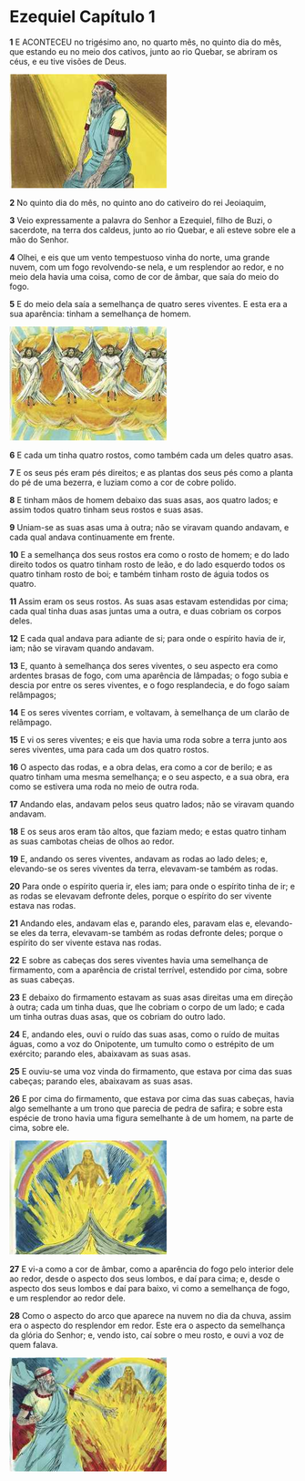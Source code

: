 # Ezequiel Capítulo 1

**1** 	E ACONTECEU no trigésimo ano, no quarto mês, no quinto dia do mês, que estando eu no meio dos cativos, junto ao rio Quebar, se abriram os céus, e eu tive visões de Deus.

![](../Images/SweetPublishing/26-1-4.jpg) 

**2** 	No quinto dia do mês, no quinto ano do cativeiro do rei Jeoiaquim,

**3** 	Veio expressamente a palavra do Senhor a Ezequiel, filho de Buzi, o sacerdote, na terra dos caldeus, junto ao rio Quebar, e ali esteve sobre ele a mão do Senhor.

**4** 	Olhei, e eis que um vento tempestuoso vinha do norte, uma grande nuvem, com um fogo revolvendo-se nela, e um resplendor ao redor, e no meio dela havia uma coisa, como de cor de âmbar, que saía do meio do fogo.

**5** 	E do meio dela saía a semelhança de quatro seres viventes. E esta era a sua aparência: tinham a semelhança de homem.

![](../Images/SweetPublishing/26-1-1.jpg) 

**6** 	E cada um tinha quatro rostos, como também cada um deles quatro asas.

**7** 	E os seus pés eram pés direitos; e as plantas dos seus pés como a planta do pé de uma bezerra, e luziam como a cor de cobre polido.

**8** 	E tinham mãos de homem debaixo das suas asas, aos quatro lados; e assim todos quatro tinham seus rostos e suas asas.

**9** 	Uniam-se as suas asas uma à outra; não se viravam quando andavam, e cada qual andava continuamente em frente.

**10** 	E a semelhança dos seus rostos era como o rosto de homem; e do lado direito todos os quatro tinham rosto de leão, e do lado esquerdo todos os quatro tinham rosto de boi; e também tinham rosto de águia todos os quatro.

**11** 	Assim eram os seus rostos. As suas asas estavam estendidas por cima; cada qual tinha duas asas juntas uma a outra, e duas cobriam os corpos deles.

**12** 	E cada qual andava para adiante de si; para onde o espírito havia de ir, iam; não se viravam quando andavam.

**13** 	E, quanto à semelhança dos seres viventes, o seu aspecto era como ardentes brasas de fogo, com uma aparência de lâmpadas; o fogo subia e descia por entre os seres viventes, e o fogo resplandecia, e do fogo saíam relâmpagos;

**14** 	E os seres viventes corriam, e voltavam, à semelhança de um clarão de relâmpago.

**15** 	E vi os seres viventes; e eis que havia uma roda sobre a terra junto aos seres viventes, uma para cada um dos quatro rostos.

**16** 	O aspecto das rodas, e a obra delas, era como a cor de berilo; e as quatro tinham uma mesma semelhança; e o seu aspecto, e a sua obra, era como se estivera uma roda no meio de outra roda.

**17** 	Andando elas, andavam pelos seus quatro lados; não se viravam quando andavam.

**18** 	E os seus aros eram tão altos, que faziam medo; e estas quatro tinham as suas cambotas cheias de olhos ao redor.

**19** 	E, andando os seres viventes, andavam as rodas ao lado deles; e, elevando-se os seres viventes da terra, elevavam-se também as rodas.

**20** 	Para onde o espírito queria ir, eles iam; para onde o espírito tinha de ir; e as rodas se elevavam defronte deles, porque o espírito do ser vivente estava nas rodas.

**21** 	Andando eles, andavam elas e, parando eles, paravam elas e, elevando-se eles da terra, elevavam-se também as rodas defronte deles; porque o espírito do ser vivente estava nas rodas.

**22** 	E sobre as cabeças dos seres viventes havia uma semelhança de firmamento, com a aparência de cristal terrível, estendido por cima, sobre as suas cabeças.

**23** 	E debaixo do firmamento estavam as suas asas direitas uma em direção à outra; cada um tinha duas, que lhe cobriam o corpo de um lado; e cada um tinha outras duas asas, que os cobriam do outro lado.

**24** 	E, andando eles, ouvi o ruído das suas asas, como o ruído de muitas águas, como a voz do Onipotente, um tumulto como o estrépito de um exército; parando eles, abaixavam as suas asas.

**25** 	E ouviu-se uma voz vinda do firmamento, que estava por cima das suas cabeças; parando eles, abaixavam as suas asas.

**26** 	E por cima do firmamento, que estava por cima das suas cabeças, havia algo semelhante a um trono que parecia de pedra de safira; e sobre esta espécie de trono havia uma figura semelhante à de um homem, na parte de cima, sobre ele.

![](../Images/SweetPublishing/26-1-2.jpg) 

**27** 	E vi-a como a cor de âmbar, como a aparência do fogo pelo interior dele ao redor, desde o aspecto dos seus lombos, e daí para cima; e, desde o aspecto dos seus lombos e daí para baixo, vi como a semelhança de fogo, e um resplendor ao redor dele.

**28** 	Como o aspecto do arco que aparece na nuvem no dia da chuva, assim era o aspecto do resplendor em redor. Este era o aspecto da semelhança da glória do Senhor; e, vendo isto, caí sobre o meu rosto, e ouvi a voz de quem falava.

![](../Images/SweetPublishing/26-1-3.jpg) 

